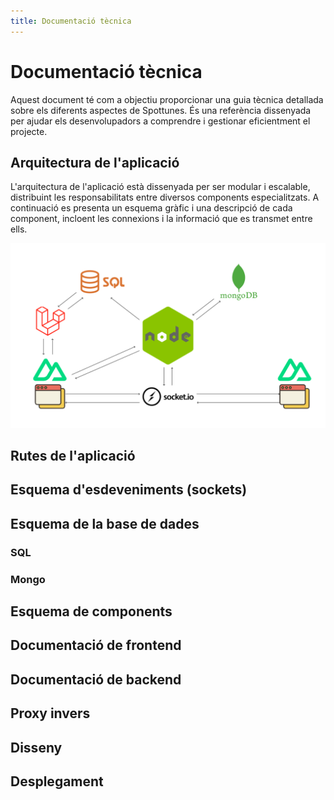 ```yaml
---
title: Documentació tècnica
---
```


# Documentació tècnica

Aquest document té com a objectiu proporcionar una guia tècnica detallada sobre els diferents aspectes de Spottunes. És una referència dissenyada per ajudar els desenvolupadors a comprendre i gestionar eficientment el projecte.

## Arquitectura de l'aplicació

L'arquitectura de l'aplicació està dissenyada per ser modular i escalable, distribuint les responsabilitats entre diversos components especialitzats. A continuació es presenta un esquema gràfic i una descripció de cada component, incloent les connexions i la informació que es transmet entre ells.

<img src="../images/arquitectura.png" alt="">

## Rutes de l'aplicació

## Esquema d'esdeveniments (sockets)

## Esquema de la base de dades

### SQL

### Mongo

## Esquema de components

## Documentació de frontend

## Documentació de backend

## Proxy invers

## Disseny

## Desplegament

